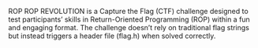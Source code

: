ROP ROP REVOLUTION is a Capture the Flag (CTF) challenge designed to test participants’ skills in Return-Oriented Programming (ROP) within a fun and engaging format. The challenge doesn’t rely on traditional flag strings but instead triggers a header file (flag.h) when solved correctly.
